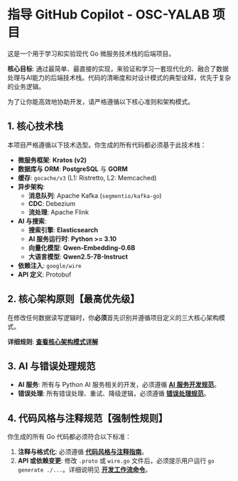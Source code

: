 # 指导 GitHub Copilot - OSC-YALAB 项目

这是一个用于学习和实验现代 Go 微服务技术栈的后端项目。

**核心目标**: 通过最简单、最直接的实现，来验证和学习一套现代化的、融合了数据处理与AI能力的后端技术栈。代码的清晰度和对设计模式的典型诠释，优先于复杂的业务逻辑。

为了让你能高效地协助开发，请严格遵循以下核心准则和架构模式。

## 1. 核心技术栈

本项目严格遵循以下技术选型。你生成的所有代码都必须基于此技术栈：

- **微服务框架**: **Kratos (v2)**
- **数据库与 ORM**: **PostgreSQL** 与 **GORM**
- **缓存**: `gocache/v3` (L1: Ristretto, L2: Memcached)
- **异步架构**:
  - **消息队列**: Apache Kafka (`segmentio/kafka-go`)
  - **CDC**: Debezium
  - **流处理**: Apache Flink
- **AI 与搜索**:
  - **搜索引擎**: **Elasticsearch**
  - **AI 服务运行时**: **Python >= 3.10**
  - **向量化模型**: **Qwen-Embedding-0.6B**
  - **大语言模型**: **Qwen2.5-7B-Instruct**
- **依赖注入**: `google/wire`
- **API 定义**: Protobuf

## 2. 核心架构原则【最高优先级】

在修改任何数据读写逻辑时，你**必须**首先识别并遵循项目定义的三大核心架构模式。

**详细规则**: **[查看核心架构模式详解](./instructions/architecture.instructions.md)**

## 3. AI 与错误处理规范

- **AI 服务**: 所有与 Python AI 服务相关的开发，必须遵循 **[AI 服务开发规范](./instructions/ai-service.instructions.md)**。
- **错误处理**: 所有错误处理、重试、降级逻辑，必须遵循 **[错误处理规范](./instructions/error-handling.instructions.md)**。

## 4. 代码风格与注释规范【强制性规则】

你生成的所有 Go 代码都必须符合以下标准：

1.  **注释与格式化**: 必须遵循 **[代码风格与注释指南](./instructions/style-guide.instructions.md)**。
2.  **API 或依赖变更**: 修改 `.proto` 或 `wire.go` 文件后，必须提示用户运行 `go generate ./...`。详细说明见 **[开发工作流命令](./instructions/workflow.instructions.md)**。
